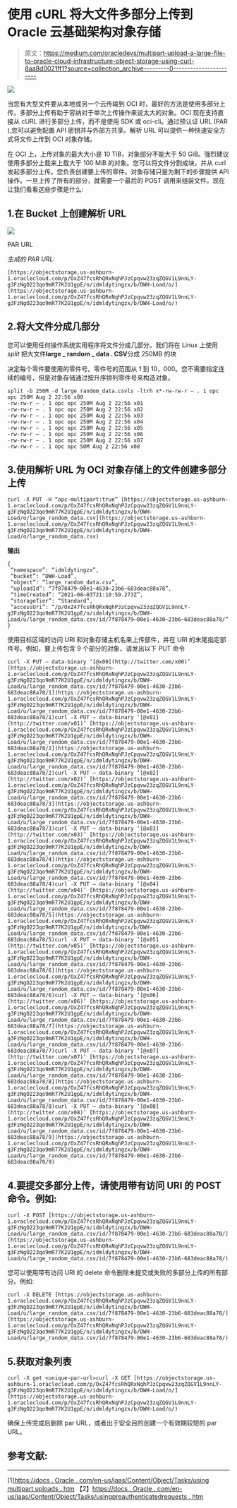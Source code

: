 # 使用 cURL 将大文件多部分上传到 Oracle 云基础架构对象存储

> 原文：<https://medium.com/oracledevs/multipart-upload-a-large-file-to-oracle-cloud-infrastructure-object-storage-using-curl-8aa8d0021ff1?source=collection_archive---------0----------------------->

![](img/0a21f5cd2219bcde6763695ac1d1c827.png)

当您有大型文件要从本地或另一个云传输到 OCI 时，最好的方法是使用多部分上传。多部分上传有助于容纳对于单次上传操作来说太大的对象。OCI 现在支持直接从 cURL 进行多部分上传，而不是使用 SDK 或 oci-cli。通过预认证 URL (PAR ),您可以避免配置 API 密钥并与外部方共享。解析 URL 可以提供一种快速安全方式将文件上传到 OCI 对象存储。

在 OCI 上，上传对象的最大大小是 10 TiB，对象部分不能大于 50 GiB。强烈建议使用多部分上载来上载大于 100 MiB 的对象。您可以将文件分割成块，并从 curl 发起多部分上传。您负责创建要上传的零件。对象存储只是为剩下的步骤提供 API 操作。一旦上传了所有的部分，就需要一个最后的 POST 调用来组装文件。现在让我们看看这些步骤是什么:

## 1.在 Bucket 上创建解析 URL

![](img/6f3500d87601b88d8337a576a05ec532.png)

PAR URL

*生成的 PAR URL:*

```
[https://objectstorage.us-ashburn-1.oraclecloud.com/p/OxZ47fcsRhQRxNqhPJzCpqvw23zqZQGV1L9nnLY-g3FzNgO223qo9mR77K2U1gpE/n/idmldytingzx/b/DWH-Load/o/](https://objectstorage.us-ashburn-1.oraclecloud.com/p/OxZ47fcsRhQRxNqhPJzCpqvw23zqZQGV1L9nnLY-g3FzNgO223qo9mR77K2U1gpE/n/idmldytingzx/b/DWH-Load/o/)
```

## 2.将大文件分成几部分

您可以使用任何操作系统实用程序将文件分成几部分。我们将在 Linux 上使用 *split* 把大文件**large _ random _ data . CSV**分成 250MB 的块

决定每个零件要使用的零件号。零件号的范围从 1 到 10，000。您不需要指定连续的编号，但是对象存储通过按升序排列零件号来构造对象。

```
split -b 250M -d large_random_data.csvls -ltrh x*-rw-rw-r — . 1 opc opc 250M Aug 2 22:56 x00
-rw-rw-r — . 1 opc opc 250M Aug 2 22:56 x01
-rw-rw-r — . 1 opc opc 250M Aug 2 22:56 x02
-rw-rw-r — . 1 opc opc 250M Aug 2 22:56 x03
-rw-rw-r — . 1 opc opc 250M Aug 2 22:56 x04
-rw-rw-r — . 1 opc opc 250M Aug 2 22:56 x05
-rw-rw-r — . 1 opc opc 250M Aug 2 22:56 x06
-rw-rw-r — . 1 opc opc 250M Aug 2 22:56 x07
-rw-rw-r — . 1 opc opc 50M Aug 2 22:56 x08
```

## 3.使用解析 URL 为 OCI 对象存储上的文件创建多部分上传

```
curl -X PUT -H “opc-multipart:true” [https://objectstorage.us-ashburn-1.oraclecloud.com/p/OxZ47fcsRhQRxNqhPJzCpqvw23zqZQGV1L9nnLY-g3FzNgO223qo9mR77K2U1gpE/n/idmldytingzx/b/DWH-Load/o/large_random_data.csv](https://objectstorage.us-ashburn-1.oraclecloud.com/p/OxZ47fcsRhQRxNqhPJzCpqvw23zqZQGV1L9nnLY-g3FzNgO223qo9mR77K2U1gpE/n/idmldytingzx/b/DWH-Load/o/large_random_data.csv)
```

**输出**

```
{
 “namespace”: “idmldytingzx”,
 “bucket”: “DWH-Load”,
 “object”: “large_random_data.csv”,
 “uploadId”: “7f878479–00e1–4630–23b6–683deac88a78”,
 “timeCreated”: “2021–08–03T21:10:59.273Z”,
 “storageTier”: “Standard”,
 “accessUri”: “/p/OxZ47fcsRhQRxNqhPJzCpqvw23zqZQGV1L9nnLY-g3FzNgO223qo9mR77K2U1gpE/n/idmldytingzx/b/DWH-Load/u/large_random_data.csv/id/7f878479–00e1–4630–23b6–683deac88a78/”
}
```

使用目标区域的访问 URI 和对象存储主机名来上传部件，并在 URI 的末尾指定部件号。例如，要上传包含 9 个部分的对象，请发出以下 PUT 命令

```
curl -X PUT — data-binary ‘[@x00](http://twitter.com/x00)’ [https://objectstorage.us-ashburn-1.oraclecloud.com/p/OxZ47fcsRhQRxNqhPJzCpqvw23zqZQGV1L9nnLY-g3FzNgO223qo9mR77K2U1gpE/n/idmldytingzx/b/DWH-Load/u/large_random_data.csv/id/7f878479-00e1-4630-23b6-683deac88a78/1](https://objectstorage.us-ashburn-1.oraclecloud.com/p/OxZ47fcsRhQRxNqhPJzCpqvw23zqZQGV1L9nnLY-g3FzNgO223qo9mR77K2U1gpE/n/idmldytingzx/b/DWH-Load/u/large_random_data.csv/id/7f878479-00e1-4630-23b6-683deac88a78/1)curl -X PUT — data-binary ‘[@x01](http://twitter.com/x01)’ [https://objectstorage.us-ashburn-1.oraclecloud.com/p/OxZ47fcsRhQRxNqhPJzCpqvw23zqZQGV1L9nnLY-g3FzNgO223qo9mR77K2U1gpE/n/idmldytingzx/b/DWH-Load/u/large_random_data.csv/id/7f878479-00e1-4630-23b6-683deac88a78/2](https://objectstorage.us-ashburn-1.oraclecloud.com/p/OxZ47fcsRhQRxNqhPJzCpqvw23zqZQGV1L9nnLY-g3FzNgO223qo9mR77K2U1gpE/n/idmldytingzx/b/DWH-Load/u/large_random_data.csv/id/7f878479-00e1-4630-23b6-683deac88a78/2)curl -X PUT — data-binary ‘[@x02](http://twitter.com/x02)’ [https://objectstorage.us-ashburn-1.oraclecloud.com/p/OxZ47fcsRhQRxNqhPJzCpqvw23zqZQGV1L9nnLY-g3FzNgO223qo9mR77K2U1gpE/n/idmldytingzx/b/DWH-Load/u/large_random_data.csv/id/7f878479-00e1-4630-23b6-683deac88a78/3](https://objectstorage.us-ashburn-1.oraclecloud.com/p/OxZ47fcsRhQRxNqhPJzCpqvw23zqZQGV1L9nnLY-g3FzNgO223qo9mR77K2U1gpE/n/idmldytingzx/b/DWH-Load/u/large_random_data.csv/id/7f878479-00e1-4630-23b6-683deac88a78/3)curl -X PUT — data-binary ‘[@x03](http://twitter.com/x03)’ [https://objectstorage.us-ashburn-1.oraclecloud.com/p/OxZ47fcsRhQRxNqhPJzCpqvw23zqZQGV1L9nnLY-g3FzNgO223qo9mR77K2U1gpE/n/idmldytingzx/b/DWH-Load/u/large_random_data.csv/id/7f878479-00e1-4630-23b6-683deac88a78/4](https://objectstorage.us-ashburn-1.oraclecloud.com/p/OxZ47fcsRhQRxNqhPJzCpqvw23zqZQGV1L9nnLY-g3FzNgO223qo9mR77K2U1gpE/n/idmldytingzx/b/DWH-Load/u/large_random_data.csv/id/7f878479-00e1-4630-23b6-683deac88a78/4)curl -X PUT — data-binary ‘[@x04](http://twitter.com/x04)’ [https://objectstorage.us-ashburn-1.oraclecloud.com/p/OxZ47fcsRhQRxNqhPJzCpqvw23zqZQGV1L9nnLY-g3FzNgO223qo9mR77K2U1gpE/n/idmldytingzx/b/DWH-Load/u/large_random_data.csv/id/7f878479-00e1-4630-23b6-683deac88a78/5](https://objectstorage.us-ashburn-1.oraclecloud.com/p/OxZ47fcsRhQRxNqhPJzCpqvw23zqZQGV1L9nnLY-g3FzNgO223qo9mR77K2U1gpE/n/idmldytingzx/b/DWH-Load/u/large_random_data.csv/id/7f878479-00e1-4630-23b6-683deac88a78/5)curl -X PUT — data-binary ‘[@x05](http://twitter.com/x05)’ [https://objectstorage.us-ashburn-1.oraclecloud.com/p/OxZ47fcsRhQRxNqhPJzCpqvw23zqZQGV1L9nnLY-g3FzNgO223qo9mR77K2U1gpE/n/idmldytingzx/b/DWH-Load/u/large_random_data.csv/id/7f878479-00e1-4630-23b6-683deac88a78/6](https://objectstorage.us-ashburn-1.oraclecloud.com/p/OxZ47fcsRhQRxNqhPJzCpqvw23zqZQGV1L9nnLY-g3FzNgO223qo9mR77K2U1gpE/n/idmldytingzx/b/DWH-Load/u/large_random_data.csv/id/7f878479-00e1-4630-23b6-683deac88a78/6)curl -X PUT — data-binary ‘[@x06](http://twitter.com/x06)’ [https://objectstorage.us-ashburn-1.oraclecloud.com/p/OxZ47fcsRhQRxNqhPJzCpqvw23zqZQGV1L9nnLY-g3FzNgO223qo9mR77K2U1gpE/n/idmldytingzx/b/DWH-Load/u/large_random_data.csv/id/7f878479-00e1-4630-23b6-683deac88a78/7](https://objectstorage.us-ashburn-1.oraclecloud.com/p/OxZ47fcsRhQRxNqhPJzCpqvw23zqZQGV1L9nnLY-g3FzNgO223qo9mR77K2U1gpE/n/idmldytingzx/b/DWH-Load/u/large_random_data.csv/id/7f878479-00e1-4630-23b6-683deac88a78/7)curl -X PUT — data-binary ‘[@x07](http://twitter.com/x07)’ [https://objectstorage.us-ashburn-1.oraclecloud.com/p/OxZ47fcsRhQRxNqhPJzCpqvw23zqZQGV1L9nnLY-g3FzNgO223qo9mR77K2U1gpE/n/idmldytingzx/b/DWH-Load/u/large_random_data.csv/id/7f878479-00e1-4630-23b6-683deac88a78/8](https://objectstorage.us-ashburn-1.oraclecloud.com/p/OxZ47fcsRhQRxNqhPJzCpqvw23zqZQGV1L9nnLY-g3FzNgO223qo9mR77K2U1gpE/n/idmldytingzx/b/DWH-Load/u/large_random_data.csv/id/7f878479-00e1-4630-23b6-683deac88a78/8)curl -X PUT — data-binary ‘[@x08](http://twitter.com/x08)’ [https://objectstorage.us-ashburn-1.oraclecloud.com/p/OxZ47fcsRhQRxNqhPJzCpqvw23zqZQGV1L9nnLY-g3FzNgO223qo9mR77K2U1gpE/n/idmldytingzx/b/DWH-Load/u/large_random_data.csv/id/7f878479-00e1-4630-23b6-683deac88a78/9](https://objectstorage.us-ashburn-1.oraclecloud.com/p/OxZ47fcsRhQRxNqhPJzCpqvw23zqZQGV1L9nnLY-g3FzNgO223qo9mR77K2U1gpE/n/idmldytingzx/b/DWH-Load/u/large_random_data.csv/id/7f878479-00e1-4630-23b6-683deac88a78/9)
```

## 4.要提交多部分上传，请使用带有访问 URI 的 POST 命令。例如:

```
curl -X POST [https://objectstorage.us-ashburn-1.oraclecloud.com/p/OxZ47fcsRhQRxNqhPJzCpqvw23zqZQGV1L9nnLY-g3FzNgO223qo9mR77K2U1gpE/n/idmldytingzx/b/DWH-Load/u/large_random_data.csv/id/7f878479-00e1-4630-23b6-683deac88a78/](https://objectstorage.us-ashburn-1.oraclecloud.com/p/OxZ47fcsRhQRxNqhPJzCpqvw23zqZQGV1L9nnLY-g3FzNgO223qo9mR77K2U1gpE/n/idmldytingzx/b/DWH-Load/u/large_random_data.csv/id/7f878479-00e1-4630-23b6-683deac88a78/)
```

您可以使用带有访问 URI 的 delete 命令删除未提交或失败的多部分上传的所有部分。例如:

```
curl -X DELETE [https://objectstorage.us-ashburn-1.oraclecloud.com/p/OxZ47fcsRhQRxNqhPJzCpqvw23zqZQGV1L9nnLY-g3FzNgO223qo9mR77K2U1gpE/n/idmldytingzx/b/DWH-Load/u/large_random_data.csv/id/7f878479-00e1-4630-23b6-683deac88a78/](https://objectstorage.us-ashburn-1.oraclecloud.com/p/OxZ47fcsRhQRxNqhPJzCpqvw23zqZQGV1L9nnLY-g3FzNgO223qo9mR77K2U1gpE/n/idmldytingzx/b/DWH-Load/u/large_random_data.csv/id/7f878479-00e1-4630-23b6-683deac88a78/)
```

## 5.获取对象列表

```
curl -X get <unique-par-url>curl -X GET [https://objectstorage.us-ashburn-1.oraclecloud.com/p/OxZ47fcsRhQRxNqhPJzCpqvw23zqZQGV1L9nnLY-g3FzNgO223qo9mR77K2U1gpE/n/idmldytingzx/b/DWH-Load/o/](https://objectstorage.us-ashburn-1.oraclecloud.com/p/OxZ47fcsRhQRxNqhPJzCpqvw23zqZQGV1L9nnLY-g3FzNgO223qo9mR77K2U1gpE/n/idmldytingzx/b/DWH-Load/o/)
```

确保上传完成后删除 par URL，或者出于安全目的创建一个有效期较短的 par URL。

## 参考文献:
_ _ _ _ _ _ _ _ _ _ _ _ _

[1][https://docs . Oracle . com/en-us/iaas/Content/Object/Tasks/using multipart uploads . htm](https://docs.oracle.com/en-us/iaas/Content/Object/Tasks/usingmultipartuploads.htm)
【2】[https://docs . Oracle . com/en-us/iaas/Content/Object/Tasks/usingpreauthenticatedrequests . htm](https://docs.oracle.com/en-us/iaas/Content/Object/Tasks/usingpreauthenticatedrequests.htm)